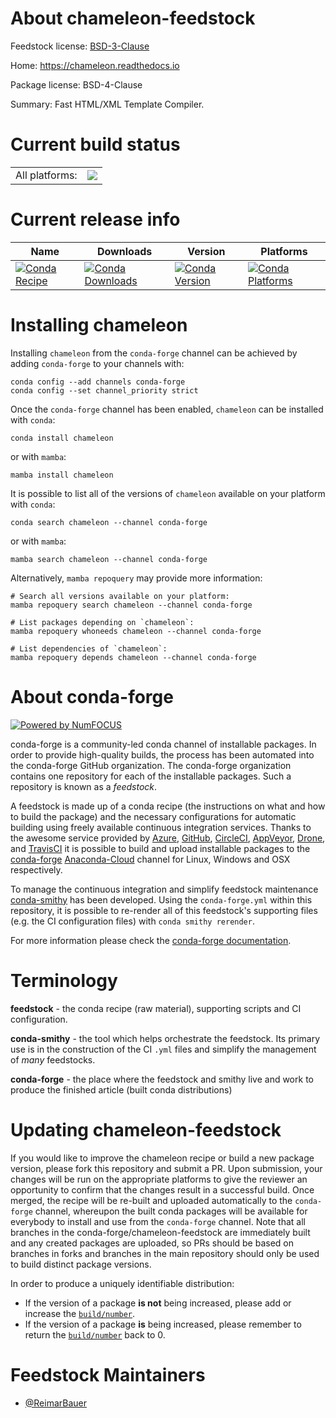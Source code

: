 About chameleon-feedstock
=========================

Feedstock license: [BSD-3-Clause](https://github.com/conda-forge/chameleon-feedstock/blob/main/LICENSE.txt)

Home: https://chameleon.readthedocs.io

Package license: BSD-4-Clause

Summary: Fast HTML/XML Template Compiler.

Current build status
====================


<table><tr><td>All platforms:</td>
    <td>
      <a href="https://dev.azure.com/conda-forge/feedstock-builds/_build/latest?definitionId=15561&branchName=main">
        <img src="https://dev.azure.com/conda-forge/feedstock-builds/_apis/build/status/chameleon-feedstock?branchName=main">
      </a>
    </td>
  </tr>
</table>

Current release info
====================

| Name | Downloads | Version | Platforms |
| --- | --- | --- | --- |
| [![Conda Recipe](https://img.shields.io/badge/recipe-chameleon-green.svg)](https://anaconda.org/conda-forge/chameleon) | [![Conda Downloads](https://img.shields.io/conda/dn/conda-forge/chameleon.svg)](https://anaconda.org/conda-forge/chameleon) | [![Conda Version](https://img.shields.io/conda/vn/conda-forge/chameleon.svg)](https://anaconda.org/conda-forge/chameleon) | [![Conda Platforms](https://img.shields.io/conda/pn/conda-forge/chameleon.svg)](https://anaconda.org/conda-forge/chameleon) |

Installing chameleon
====================

Installing `chameleon` from the `conda-forge` channel can be achieved by adding `conda-forge` to your channels with:

```
conda config --add channels conda-forge
conda config --set channel_priority strict
```

Once the `conda-forge` channel has been enabled, `chameleon` can be installed with `conda`:

```
conda install chameleon
```

or with `mamba`:

```
mamba install chameleon
```

It is possible to list all of the versions of `chameleon` available on your platform with `conda`:

```
conda search chameleon --channel conda-forge
```

or with `mamba`:

```
mamba search chameleon --channel conda-forge
```

Alternatively, `mamba repoquery` may provide more information:

```
# Search all versions available on your platform:
mamba repoquery search chameleon --channel conda-forge

# List packages depending on `chameleon`:
mamba repoquery whoneeds chameleon --channel conda-forge

# List dependencies of `chameleon`:
mamba repoquery depends chameleon --channel conda-forge
```


About conda-forge
=================

[![Powered by
NumFOCUS](https://img.shields.io/badge/powered%20by-NumFOCUS-orange.svg?style=flat&colorA=E1523D&colorB=007D8A)](https://numfocus.org)

conda-forge is a community-led conda channel of installable packages.
In order to provide high-quality builds, the process has been automated into the
conda-forge GitHub organization. The conda-forge organization contains one repository
for each of the installable packages. Such a repository is known as a *feedstock*.

A feedstock is made up of a conda recipe (the instructions on what and how to build
the package) and the necessary configurations for automatic building using freely
available continuous integration services. Thanks to the awesome service provided by
[Azure](https://azure.microsoft.com/en-us/services/devops/), [GitHub](https://github.com/),
[CircleCI](https://circleci.com/), [AppVeyor](https://www.appveyor.com/),
[Drone](https://cloud.drone.io/welcome), and [TravisCI](https://travis-ci.com/)
it is possible to build and upload installable packages to the
[conda-forge](https://anaconda.org/conda-forge) [Anaconda-Cloud](https://anaconda.org/)
channel for Linux, Windows and OSX respectively.

To manage the continuous integration and simplify feedstock maintenance
[conda-smithy](https://github.com/conda-forge/conda-smithy) has been developed.
Using the ``conda-forge.yml`` within this repository, it is possible to re-render all of
this feedstock's supporting files (e.g. the CI configuration files) with ``conda smithy rerender``.

For more information please check the [conda-forge documentation](https://conda-forge.org/docs/).

Terminology
===========

**feedstock** - the conda recipe (raw material), supporting scripts and CI configuration.

**conda-smithy** - the tool which helps orchestrate the feedstock.
                   Its primary use is in the construction of the CI ``.yml`` files
                   and simplify the management of *many* feedstocks.

**conda-forge** - the place where the feedstock and smithy live and work to
                  produce the finished article (built conda distributions)


Updating chameleon-feedstock
============================

If you would like to improve the chameleon recipe or build a new
package version, please fork this repository and submit a PR. Upon submission,
your changes will be run on the appropriate platforms to give the reviewer an
opportunity to confirm that the changes result in a successful build. Once
merged, the recipe will be re-built and uploaded automatically to the
`conda-forge` channel, whereupon the built conda packages will be available for
everybody to install and use from the `conda-forge` channel.
Note that all branches in the conda-forge/chameleon-feedstock are
immediately built and any created packages are uploaded, so PRs should be based
on branches in forks and branches in the main repository should only be used to
build distinct package versions.

In order to produce a uniquely identifiable distribution:
 * If the version of a package **is not** being increased, please add or increase
   the [``build/number``](https://docs.conda.io/projects/conda-build/en/latest/resources/define-metadata.html#build-number-and-string).
 * If the version of a package **is** being increased, please remember to return
   the [``build/number``](https://docs.conda.io/projects/conda-build/en/latest/resources/define-metadata.html#build-number-and-string)
   back to 0.

Feedstock Maintainers
=====================

* [@ReimarBauer](https://github.com/ReimarBauer/)

